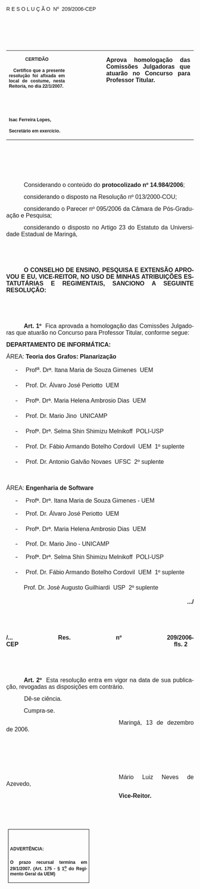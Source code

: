<body lang=PT-BR link=blue vlink=purple style='tab-interval:35.3pt'>

<div class=Section1>

<p class=MsoTitle><span style='font-family:Arial;mso-bidi-font-family:"Times New Roman"'>R
E S O L U Ç Ã O<span style='mso-spacerun:yes'>  </span>Nº<span
style='mso-spacerun:yes'>  </span>209/2006-CEP<o:p></o:p></span></p>

<p class=BodyText21><span style='font-size:10.0pt;font-family:Arial;mso-bidi-font-family:
"Times New Roman"'><o:p>&nbsp;</o:p></span></p>

<p class=BodyText21><span style='font-size:10.0pt;font-family:Arial;mso-bidi-font-family:
"Times New Roman"'><o:p>&nbsp;</o:p></span></p>

<p class=BodyText21><span style='font-size:10.0pt;font-family:Arial;mso-bidi-font-family:
"Times New Roman"'><o:p>&nbsp;</o:p></span></p>

<table class=MsoNormalTable border=0 cellspacing=0 cellpadding=0
 style='border-collapse:collapse;mso-padding-alt:0cm 5.4pt 0cm 5.4pt'>
 <tr style='mso-yfti-irow:0;mso-yfti-firstrow:yes;mso-yfti-lastrow:yes'>
  <td width=196 valign=top style='width:147.15pt;padding:0cm 5.4pt 0cm 5.4pt'>
  <p class=MsoNormal align=center style='text-align:center'><b
  style='mso-bidi-font-weight:normal'><span style='font-size:9.0pt;mso-bidi-font-size:
  10.0pt;font-family:Arial;mso-bidi-font-family:"Times New Roman"'>CERTIDÃO<o:p></o:p></span></b></p>
  <p class=MsoNormal style='text-align:justify'><b style='mso-bidi-font-weight:
  normal'><span style='font-size:9.0pt;mso-bidi-font-size:10.0pt;font-family:
  Arial;mso-bidi-font-family:"Times New Roman"'><span
  style='mso-spacerun:yes'>   </span>Certifico que a presente resolução foi
  afixada em local de costume, nesta Reitoria, no dia 22/1/2007.<o:p></o:p></span></b></p>
  <p class=MsoNormal><b style='mso-bidi-font-weight:normal'><span
  style='font-size:9.0pt;mso-bidi-font-size:10.0pt;font-family:Arial;
  mso-bidi-font-family:"Times New Roman"'><o:p>&nbsp;</o:p></span></b></p>
  <p class=MsoNormal><b style='mso-bidi-font-weight:normal'><span
  style='font-size:9.0pt;mso-bidi-font-size:10.0pt;font-family:Arial;
  mso-bidi-font-family:"Times New Roman"'><o:p>&nbsp;</o:p></span></b></p>
  <p class=MsoNormal><b style='mso-bidi-font-weight:normal'><span
  style='font-size:9.0pt;mso-bidi-font-size:10.0pt;font-family:Arial;
  mso-bidi-font-family:"Times New Roman"'>Isac Ferreira Lopes,<o:p></o:p></span></b></p>
  <p class=MsoNormal><b style='mso-bidi-font-weight:normal'><span
  style='font-size:9.0pt;mso-bidi-font-size:10.0pt;font-family:Arial;
  mso-bidi-font-family:"Times New Roman"'>Secretário em exercício.<o:p></o:p></span></b></p>
  </td>
  <td width=123 valign=top style='width:92.15pt;padding:0cm 5.4pt 0cm 5.4pt'>
  <p class=MsoNormal style='margin-right:-5.4pt'><b style='mso-bidi-font-weight:
  normal'><span style='font-size:11.0pt;mso-bidi-font-size:10.0pt;font-family:
  Arial;mso-bidi-font-family:"Times New Roman"'><o:p>&nbsp;</o:p></span></b></p>
  </td>
  <td width=312 valign=top style='width:233.9pt;padding:0cm 5.4pt 0cm 5.4pt'>
  <p class=MsoNormal style='margin-right:1.7pt;text-align:justify'><b
  style='mso-bidi-font-weight:normal'><span style='font-size:12.0pt;mso-bidi-font-size:
  10.0pt;font-family:Arial;mso-bidi-font-family:"Times New Roman"'>Aprova
  homologação das Comissões Julgadoras que atuarão no Concurso para Professor
  Titular.<o:p></o:p></span></b></p>
  </td>
 </tr>
</table>

<p class=MsoNormal style='text-align:justify;text-indent:35.45pt'><span
style='font-size:12.0pt;mso-bidi-font-size:10.0pt;font-family:Arial;mso-bidi-font-family:
"Times New Roman"'><o:p>&nbsp;</o:p></span></p>

<p class=MsoNormal style='text-align:justify;text-indent:35.45pt'><span
style='font-size:12.0pt;mso-bidi-font-size:10.0pt;font-family:Arial;mso-bidi-font-family:
"Times New Roman"'><o:p>&nbsp;</o:p></span></p>

<p class=MsoNormal style='text-align:justify;text-indent:35.45pt'><span
style='font-size:12.0pt;mso-bidi-font-size:10.0pt;font-family:Arial;mso-bidi-font-family:
"Times New Roman"'><o:p>&nbsp;</o:p></span></p>

<p class=MsoNormal style='text-align:justify;text-indent:35.45pt'><span
style='font-size:12.0pt;mso-bidi-font-size:10.0pt;font-family:Arial;mso-bidi-font-family:
"Times New Roman"'>Considerando o conteúdo do <b style='mso-bidi-font-weight:
normal'>protocolizado nº 14.984/2006</b>;<o:p></o:p></span></p>

<p class=MsoNormal style='text-align:justify;text-indent:35.45pt'><span
style='font-size:12.0pt;mso-bidi-font-size:10.0pt;font-family:Arial;mso-bidi-font-family:
"Times New Roman"'>considerando o disposto na Resolução nº 013/2000-COU;<o:p></o:p></span></p>

<p class=MsoNormal style='text-align:justify;text-indent:35.45pt'><span
style='font-size:12.0pt;mso-bidi-font-size:10.0pt;font-family:Arial;mso-bidi-font-family:
"Times New Roman"'>considerando o Parecer nº 095/2006 da Câmara de
Pós-Graduação e Pesquisa;<o:p></o:p></span></p>

<p class=MsoNormal style='text-align:justify;text-indent:35.45pt'><span
style='font-size:12.0pt;mso-bidi-font-size:10.0pt;font-family:Arial;mso-bidi-font-family:
"Times New Roman"'>considerando o disposto no Artigo 23 do Estatuto da
Universidade Estadual de Maringá,<o:p></o:p></span></p>

<p class=MsoNormal style='text-align:justify'><span style='font-size:12.0pt;
mso-bidi-font-size:10.0pt;font-family:Arial'><o:p>&nbsp;</o:p></span></p>

<p class=MsoNormal style='text-align:justify'><span style='font-size:12.0pt;
mso-bidi-font-size:10.0pt;font-family:Arial'><o:p>&nbsp;</o:p></span></p>

<p class=MsoNormal style='text-align:justify;text-indent:35.45pt'><b
style='mso-bidi-font-weight:normal'><span style='font-size:12.0pt;mso-bidi-font-size:
10.0pt;font-family:Arial'>O CONSELHO DE ENSINO, PESQUISA E EXTENSÃO APROVOU E
EU, VICE-REITOR, NO </span></b><b style='mso-bidi-font-weight:normal'><span
style='font-size:12.0pt;font-family:Arial;mso-bidi-font-family:"Times New Roman"'>USO
DE MINHAS ATRIBUIÇÕES ESTATUTÁRIAS E REGIMENTAIS</span></b><b style='mso-bidi-font-weight:
normal'><span style='font-size:12.0pt;mso-bidi-font-size:10.0pt;font-family:
Arial'>, SANCIONO A SEGUINTE RESOLUÇÃO:<o:p></o:p></span></b></p>

<p class=MsoNormal style='text-align:justify'><span style='font-size:12.0pt;
mso-bidi-font-size:10.0pt;font-family:Arial'><o:p>&nbsp;</o:p></span></p>

<p class=MsoNormal style='text-align:justify'><span style='font-size:12.0pt;
mso-bidi-font-size:10.0pt;font-family:Arial'><o:p>&nbsp;</o:p></span></p>

<p class=MsoNormal style='text-align:justify;text-indent:35.45pt;text-autospace:
ideograph-other'><b style='mso-bidi-font-weight:normal'><span style='font-size:
12.0pt;font-family:Arial'>Art. 1º</span></b><span style='font-size:12.0pt;
font-family:Arial'>&nbsp;&nbsp;Fica aprovada a homologação das Comissões
Julgadoras que atuarão no Concurso para Professor Titular, conforme segue:<o:p></o:p></span></p>

<p class=MsoBodyText><b><span style='font-size:12.0pt;mso-bidi-font-size:14.0pt;
font-family:Arial'>DEPARTAMENTO DE INFORMÁTICA:<o:p></o:p></span></b></p>

<p class=MsoBodyText><span style='font-size:12.0pt;mso-bidi-font-size:14.0pt;
font-family:Arial'>ÁREA: <b style='mso-bidi-font-weight:normal'>Teoria dos
Grafos: Planarização<span style='mso-bidi-font-weight:bold'><o:p></o:p></span></b></span></p>

<p class=MsoBodyText style='margin-left:36.0pt;text-indent:-18.0pt;mso-list:
l13 level1 lfo17;tab-stops:list 36.0pt'><![if !supportLists]><span
style='font-size:12.0pt;mso-bidi-font-size:14.0pt'><span style='mso-list:Ignore'>-<span
style='font:7.0pt "Times New Roman"'>&nbsp;&nbsp;&nbsp;&nbsp;&nbsp;&nbsp;&nbsp;&nbsp;
</span></span></span><![endif]><span style='font-size:12.0pt;mso-bidi-font-size:
14.0pt;font-family:Arial'>Prof<sup>a</sup>. Drª. Itana Maria de Souza Gimenes 
UEM<o:p></o:p></span></p>

<p class=MsoBodyText style='margin-left:36.0pt;text-indent:-18.0pt;mso-list:
l13 level1 lfo17;tab-stops:list 36.0pt'><![if !supportLists]><span
style='font-size:12.0pt;mso-bidi-font-size:14.0pt'><span style='mso-list:Ignore'>-<span
style='font:7.0pt "Times New Roman"'>&nbsp;&nbsp;&nbsp;&nbsp;&nbsp;&nbsp;&nbsp;&nbsp;
</span></span></span><![endif]><span style='font-size:12.0pt;mso-bidi-font-size:
14.0pt;font-family:Arial'>Prof. Dr. Álvaro José Periotto  UEM<o:p></o:p></span></p>

<p class=MsoBodyText style='margin-left:36.0pt;text-indent:-18.0pt;mso-list:
l13 level1 lfo17;tab-stops:list 36.0pt'><![if !supportLists]><span
style='font-size:12.0pt;mso-bidi-font-size:14.0pt'><span style='mso-list:Ignore'>-<span
style='font:7.0pt "Times New Roman"'>&nbsp;&nbsp;&nbsp;&nbsp;&nbsp;&nbsp;&nbsp;&nbsp;
</span></span></span><![endif]><span style='font-size:12.0pt;mso-bidi-font-size:
14.0pt;font-family:Arial'>Profª. Drª. Maria Helena Ambrosio Dias  UEM<o:p></o:p></span></p>

<p class=MsoBodyText style='margin-left:36.0pt;text-indent:-18.0pt;mso-list:
l13 level1 lfo17;tab-stops:list 36.0pt'><![if !supportLists]><span
style='font-size:12.0pt;mso-bidi-font-size:14.0pt'><span style='mso-list:Ignore'>-<span
style='font:7.0pt "Times New Roman"'>&nbsp;&nbsp;&nbsp;&nbsp;&nbsp;&nbsp;&nbsp;&nbsp;
</span></span></span><![endif]><span style='font-size:12.0pt;mso-bidi-font-size:
14.0pt;font-family:Arial'>Prof. Dr. Mario Jino  UNICAMP<o:p></o:p></span></p>

<p class=MsoBodyText style='margin-left:36.0pt;text-indent:-18.0pt;mso-list:
l13 level1 lfo17;tab-stops:list 36.0pt'><![if !supportLists]><span
style='font-size:12.0pt;mso-bidi-font-size:14.0pt'><span style='mso-list:Ignore'>-<span
style='font:7.0pt "Times New Roman"'>&nbsp;&nbsp;&nbsp;&nbsp;&nbsp;&nbsp;&nbsp;&nbsp;
</span></span></span><![endif]><span style='font-size:12.0pt;mso-bidi-font-size:
14.0pt;font-family:Arial'>Profª. Drª. Selma Shin Shimizu Melnikoff  POLI-USP<o:p></o:p></span></p>

<p class=MsoBodyText style='margin-left:36.0pt;text-indent:-18.0pt;mso-list:
l13 level1 lfo17;tab-stops:list 36.0pt'><![if !supportLists]><span
style='font-size:12.0pt;mso-bidi-font-size:14.0pt'><span style='mso-list:Ignore'>-<span
style='font:7.0pt "Times New Roman"'>&nbsp;&nbsp;&nbsp;&nbsp;&nbsp;&nbsp;&nbsp;&nbsp;
</span></span></span><![endif]><span style='font-size:12.0pt;mso-bidi-font-size:
14.0pt;font-family:Arial'>Prof. Dr. Fábio Armando Botelho Cordovil  UEM  1º
suplente<o:p></o:p></span></p>

<p class=MsoBodyText style='margin-left:36.0pt;text-indent:-18.0pt;mso-list:
l13 level1 lfo17;tab-stops:list 36.0pt'><![if !supportLists]><span
style='font-size:12.0pt;mso-bidi-font-size:14.0pt'><span style='mso-list:Ignore'>-<span
style='font:7.0pt "Times New Roman"'>&nbsp;&nbsp;&nbsp;&nbsp;&nbsp;&nbsp;&nbsp;&nbsp;
</span></span></span><![endif]><span style='font-size:12.0pt;mso-bidi-font-size:
14.0pt;font-family:Arial'>Prof. Dr. Antonio Galvão Novaes  UFSC  2º suplente<o:p></o:p></span></p>

<p class=MsoBodyText><span style='font-size:12.0pt;mso-bidi-font-size:14.0pt;
font-family:Arial'><o:p>&nbsp;</o:p></span></p>

<p class=MsoBodyText><span style='font-size:12.0pt;mso-bidi-font-size:14.0pt;
font-family:Arial'>ÁREA: <b style='mso-bidi-font-weight:normal'>Engenharia de
Software<span style='mso-bidi-font-weight:bold'><o:p></o:p></span></b></span></p>

<p class=MsoBodyText style='margin-left:36.0pt;text-indent:-18.0pt;mso-list:
l13 level1 lfo17;tab-stops:list 36.0pt'><![if !supportLists]><span
style='font-size:12.0pt;mso-bidi-font-size:14.0pt'><span style='mso-list:Ignore'>-<span
style='font:7.0pt "Times New Roman"'>&nbsp;&nbsp;&nbsp;&nbsp;&nbsp;&nbsp;&nbsp;&nbsp;
</span></span></span><![endif]><span style='font-size:12.0pt;mso-bidi-font-size:
14.0pt;font-family:Arial'>Profª. Drª. Itana Maria de Souza Gimenes - UEM<o:p></o:p></span></p>

<p class=MsoBodyText style='margin-left:36.0pt;text-indent:-18.0pt;mso-list:
l13 level1 lfo17;tab-stops:list 36.0pt'><![if !supportLists]><span
style='font-size:12.0pt;mso-bidi-font-size:14.0pt'><span style='mso-list:Ignore'>-<span
style='font:7.0pt "Times New Roman"'>&nbsp;&nbsp;&nbsp;&nbsp;&nbsp;&nbsp;&nbsp;&nbsp;
</span></span></span><![endif]><span style='font-size:12.0pt;mso-bidi-font-size:
14.0pt;font-family:Arial'>Prof. Dr. Álvaro José Periotto  UEM<o:p></o:p></span></p>

<p class=MsoBodyText style='margin-left:36.0pt;text-indent:-18.0pt;mso-list:
l13 level1 lfo17;tab-stops:list 36.0pt'><![if !supportLists]><span
style='font-size:12.0pt;mso-bidi-font-size:14.0pt'><span style='mso-list:Ignore'>-<span
style='font:7.0pt "Times New Roman"'>&nbsp;&nbsp;&nbsp;&nbsp;&nbsp;&nbsp;&nbsp;&nbsp;
</span></span></span><![endif]><span style='font-size:12.0pt;mso-bidi-font-size:
14.0pt;font-family:Arial'>Profª. Drª. Maria Helena Ambrosio Dias  UEM<o:p></o:p></span></p>

<p class=MsoBodyText style='margin-left:36.0pt;text-indent:-18.0pt;mso-list:
l13 level1 lfo17;tab-stops:list 36.0pt'><![if !supportLists]><span
style='font-size:12.0pt;mso-bidi-font-size:14.0pt'><span style='mso-list:Ignore'>-<span
style='font:7.0pt "Times New Roman"'>&nbsp;&nbsp;&nbsp;&nbsp;&nbsp;&nbsp;&nbsp;&nbsp;
</span></span></span><![endif]><span style='font-size:12.0pt;mso-bidi-font-size:
14.0pt;font-family:Arial'>Prof. Dr. Mario Jino - UNICAMP<o:p></o:p></span></p>

<p class=MsoBodyText style='margin-left:36.0pt;text-indent:-18.0pt;mso-list:
l13 level1 lfo17;tab-stops:list 36.0pt'><![if !supportLists]><span
style='font-size:12.0pt;mso-bidi-font-size:14.0pt'><span style='mso-list:Ignore'>-<span
style='font:7.0pt "Times New Roman"'>&nbsp;&nbsp;&nbsp;&nbsp;&nbsp;&nbsp;&nbsp;&nbsp;
</span></span></span><![endif]><span style='font-size:12.0pt;mso-bidi-font-size:
14.0pt;font-family:Arial'>Profª. Drª. Selma Shin Shimizu Melnikoff  POLI-USP<o:p></o:p></span></p>

<p class=MsoBodyText style='margin-left:36.0pt;text-indent:-18.0pt;mso-list:
l13 level1 lfo17;tab-stops:list 36.0pt'><![if !supportLists]><span
style='font-size:12.0pt;mso-bidi-font-size:14.0pt'><span style='mso-list:Ignore'>-<span
style='font:7.0pt "Times New Roman"'>&nbsp;&nbsp;&nbsp;&nbsp;&nbsp;&nbsp;&nbsp;&nbsp;
</span></span></span><![endif]><span style='font-size:12.0pt;mso-bidi-font-size:
14.0pt;font-family:Arial'>Prof. Dr. Fábio Armando Botelho Cordovil  UEM  1º
suplente<o:p></o:p></span></p>

<p class=MsoNormal style='text-align:justify;text-indent:35.45pt;text-autospace:
ideograph-other'><span style='font-size:12.0pt;mso-bidi-font-size:14.0pt;
font-family:Arial'>Prof. Dr. José Augusto Guilhiardi  USP  2º suplente</span><span
style='font-size:12.0pt;font-family:Arial'><o:p></o:p></span></p>

<p class=MsoNormal align=right style='text-align:right;text-indent:35.45pt;
text-autospace:ideograph-other'><b><span style='font-size:12.0pt;font-family:
Arial'>.../<o:p></o:p></span></b></p>

<p class=MsoNormal style='text-align:justify;text-indent:35.45pt;text-autospace:
ideograph-other'><span style='font-size:12.0pt;font-family:Arial'><o:p>&nbsp;</o:p></span></p>

<p class=MsoNormal style='text-align:justify;text-indent:35.45pt;text-autospace:
ideograph-other'><span style='font-size:12.0pt;font-family:Arial'><o:p>&nbsp;</o:p></span></p>

<p class=MsoNormal style='text-align:justify;text-autospace:ideograph-other'><b><span
style='font-size:12.0pt;font-family:Arial'>/... Res. nº 209/2006-CEP<span
style='mso-tab-count:8'>                                                                                   </span>
<span style='mso-spacerun:yes'>           </span>fls. 2<o:p></o:p></span></b></p>

<p class=MsoNormal style='text-align:justify;text-indent:35.45pt;text-autospace:
ideograph-other'><span style='font-size:12.0pt;font-family:Arial'><o:p>&nbsp;</o:p></span></p>

<p class=MsoNormal style='text-align:justify;text-indent:35.45pt;text-autospace:
ideograph-other'><span style='font-size:12.0pt;font-family:Arial'><o:p>&nbsp;</o:p></span></p>

<p class=MsoNormal style='text-align:justify;text-indent:35.45pt;text-autospace:
ideograph-other'><b style='mso-bidi-font-weight:normal'><span style='font-size:
12.0pt;font-family:Arial'>Art. 2º<span style='mso-spacerun:yes'>  </span></span></b><span
style='font-size:12.0pt;font-family:Arial'>Esta resolução entra em vigor na
data de sua publicação, revogadas as disposições em contrário.<o:p></o:p></span></p>

<p class=MsoNormal style='text-align:justify;text-indent:36.0pt;text-autospace:
ideograph-other'><span style='font-size:12.0pt;font-family:Arial'>Dê-se
ciência.<o:p></o:p></span></p>

<p class=MsoNormal style='text-align:justify;text-indent:35.45pt'><span
style='font-size:12.0pt;font-family:Arial'>Cumpra-se.<o:p></o:p></span></p>

<p class=MsoNormal style='text-align:justify;text-indent:8.0cm'><span
style='font-size:12.0pt;mso-bidi-font-size:10.0pt;font-family:Arial;mso-bidi-font-family:
"Times New Roman"'>Maringá, 13 de dezembro de 2006.<o:p></o:p></span></p>

<p class=MsoNormal style='text-align:justify;text-indent:8.0cm'><b
style='mso-bidi-font-weight:normal'><span style='font-size:12.0pt;mso-bidi-font-size:
10.0pt;font-family:Arial;mso-bidi-font-family:"Times New Roman"'><o:p>&nbsp;</o:p></span></b></p>

<p class=MsoNormal style='text-align:justify;text-indent:8.0cm'><b
style='mso-bidi-font-weight:normal'><span style='font-size:12.0pt;mso-bidi-font-size:
10.0pt;font-family:Arial;mso-bidi-font-family:"Times New Roman"'><o:p>&nbsp;</o:p></span></b></p>

<p class=MsoNormal style='text-align:justify;text-indent:8.0cm'><b
style='mso-bidi-font-weight:normal'><span style='font-size:12.0pt;mso-bidi-font-size:
10.0pt;font-family:Arial;mso-bidi-font-family:"Times New Roman"'><o:p>&nbsp;</o:p></span></b></p>

<p class=MsoNormal style='text-align:justify;text-indent:8.0cm'><span
style='font-size:12.0pt;font-family:Arial;mso-bidi-font-family:"Times New Roman"'>Mário
Luiz Neves de Azevedo,<o:p></o:p></span></p>

<p class=MsoNormal style='text-align:justify;text-indent:8.0cm;tab-stops:8.0cm 276.45pt'><b
style='mso-bidi-font-weight:normal'><span style='font-size:12.0pt;font-family:
Arial;mso-bidi-font-family:"Times New Roman"'>Vice-Reitor.<o:p></o:p></span></b></p>

<p class=MsoNormal style='text-align:justify;text-indent:8.0cm'><b
style='mso-bidi-font-weight:normal'><span style='font-size:12.0pt;mso-bidi-font-size:
10.0pt;font-family:Arial;mso-bidi-font-family:"Times New Roman"'><o:p>&nbsp;</o:p></span></b></p>

<p class=MsoNormal style='text-align:justify;text-indent:8.0cm'><b
style='mso-bidi-font-weight:normal'><span style='font-size:12.0pt;mso-bidi-font-size:
10.0pt;font-family:Arial;mso-bidi-font-family:"Times New Roman"'><o:p>&nbsp;</o:p></span></b></p>

<table class=MsoNormalTable border=1 cellspacing=0 cellpadding=0
 style='margin-left:3.5pt;border-collapse:collapse;border:none;mso-border-alt:
 solid windowtext .5pt;mso-padding-alt:0cm 3.5pt 0cm 3.5pt;mso-border-insideh:
 .5pt solid windowtext;mso-border-insidev:.5pt solid windowtext'>
 <tr style='mso-yfti-irow:0;mso-yfti-firstrow:yes;mso-yfti-lastrow:yes'>
  <td width=207 valign=top style='width:155.6pt;border:solid windowtext 1.0pt;
  mso-border-alt:solid windowtext .5pt;padding:0cm 3.5pt 0cm 3.5pt'>
  <h1><span style='font-size:9.0pt;mso-bidi-font-size:10.0pt;font-family:Arial;
  mso-bidi-font-family:"Times New Roman"'>ADVERTÊNCIA:<o:p></o:p></span></h1>
  <p class=MsoNormal style='text-align:justify'><b style='mso-bidi-font-weight:
  normal'><span style='font-size:9.0pt;mso-bidi-font-size:10.0pt;font-family:
  Arial;mso-bidi-font-family:"Times New Roman"'>O prazo recursal termina em 29/1/2007.
  (Art. 175 - § 1<u><sup>o</sup></u> do Regimento Geral da UEM)</span></b><span
  style='font-size:9.0pt;mso-bidi-font-size:10.0pt;font-family:Arial;
  mso-bidi-font-family:"Times New Roman"'><o:p></o:p></span></p>
  </td>
 </tr>
</table>

<p class=MsoNormal style='text-align:justify;tab-stops:404.0pt'><span
style='font-size:12.0pt;mso-bidi-font-size:10.0pt;font-family:Arial'><o:p>&nbsp;</o:p></span></p>

</div>

</body>
